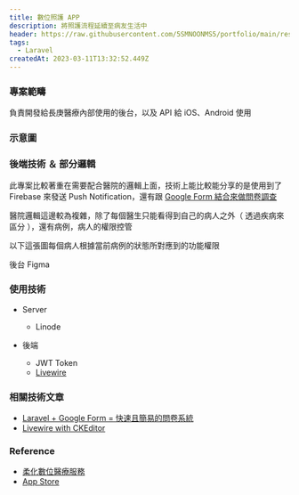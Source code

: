 ```yaml
---
title: 數位照護 APP
description: 將照護流程延續至病友生活中
header: https://raw.githubusercontent.com/5SMNOONMS5/portfolio/main/resources/projects/cancer/screenshot1.png
tags:
  - Laravel
createdAt: 2023-03-11T13:32:52.449Z
---
```


### 專案範疇

負責開發給長庚醫療內部使用的後台，以及 API 給 iOS、Android 使用

### 示意圖

<smart-figure src="https://raw.githubusercontent.com/5SMNOONMS5/portfolio/main/resources/projects/cancer/screenshot2.png"></smart-figure>
<smart-figure src="https://raw.githubusercontent.com/5SMNOONMS5/portfolio/main/resources/projects/cancer/screenshot3.png"></smart-figure>
<smart-figure src="https://raw.githubusercontent.com/5SMNOONMS5/portfolio/main/resources/projects/cancer/screenshot4.png"></smart-figure>
<smart-figure src="https://raw.githubusercontent.com/5SMNOONMS5/portfolio/main/resources/projects/cancer/screenshot5.png"></smart-figure>

### 後端技術 ＆ 部分邏輯

此專案比較著重在需要配合醫院的邏輯上面，技術上能比較能分享的是使用到了 Firebase 來發送 Push Notification，還有跟 [Google Form 結合來做問卷調查](https://medium.com/@tasb00429/laravel-google-form-%E5%BF%AB%E9%80%9F%E4%B8%94%E7%B0%A1%E6%98%93%E7%9A%84%E5%95%8F%E5%8D%B7%E7%B3%BB%E7%B5%B1-73fe97f0efd4)

醫院邏輯這邊較為複雜，除了每個醫生只能看得到自己的病人之外（ 透過疾病來區分 ），還有病例，病人的權限控管

以下這張圖每個病人根據當前病例的狀態所對應到的功能權限

<smart-figure src="https://raw.githubusercontent.com/5SMNOONMS5/portfolio/main/resources/projects/cancer/screenshot6.png"></smart-figure>

後台 Figma

<smart-figure src="https://raw.githubusercontent.com/5SMNOONMS5/portfolio/main/resources/projects/cancer/screenshot7.png"></smart-figure>

### 使用技術

* Server
  * Linode

* 後端
  * JWT Token
  * [Livewire](https://laravel-livewire.com/)

### 相關技術文章

- [Laravel + Google Form = 快速且簡易的問卷系統](https://medium.com/@tasb00429/laravel-google-form-%E5%BF%AB%E9%80%9F%E4%B8%94%E7%B0%A1%E6%98%93%E7%9A%84%E5%95%8F%E5%8D%B7%E7%B3%BB%E7%B5%B1-73fe97f0efd4)
- [Livewire with CKEditor](https://medium.com/@tasb00429/livewire-with-ckeditor-ac849b7572d2)

### Reference

* [柔化數位醫療服務](https://iroridesign.com/warmy-tracker)
* [App Store](https://apps.apple.com/tw/app/%E5%81%A5%E5%BA%B7%E7%AE%A1%E5%AE%B6%E6%9A%96%E6%9A%96/id1670311026)
